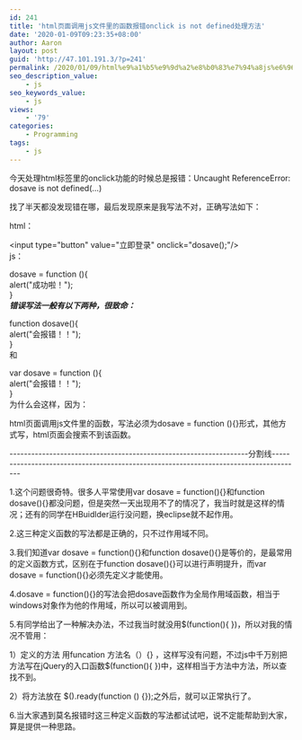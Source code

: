 ```yaml
---
id: 241
title: 'html页面调用js文件里的函数报错onclick is not defined处理方法'
date: '2020-01-09T09:23:35+08:00'
author: Aaron
layout: post
guid: 'http://47.101.191.3/?p=241'
permalink: /2020/01/09/html%e9%a1%b5%e9%9d%a2%e8%b0%83%e7%94%a8js%e6%96%87%e4%bb%b6%e9%87%8c%e7%9a%84%e5%87%bd%e6%95%b0%e6%8a%a5%e9%94%99onclick-is-not-defined%e5%a4%84%e7%90%86%e6%96%b9%e6%b3%95/
seo_description_value:
    - js
seo_keywords_value:
    - js
views:
    - '79'
categories:
    - Programming
tags:
    - js
---
```


今天处理html标签里的onclick功能的时候总是报错：Uncaught ReferenceError: dosave is not defined(…)

找了半天都没发现错在哪，最后发现原来是我写法不对，正确写法如下：

html：

&lt;input type="button" value="立即登录" οnclick="dosave();"/&gt;  
js：

dosave = function (){  
alert("成功啦！");  
}  
***错误写法一般有以下两种，很致命：***

function dosave(){  
alert("会报错！！");  
}  
和

var dosave = function (){  
alert("会报错！！");  
}  
为什么会这样，因为：

html页面调用js文件里的函数，写法必须为dosave = function (){}形式，其他方式写，html页面会搜索不到该函数。

\------------------------------------------------------------------分割线--------------------------------------------------------------------------------------

1.这个问题很奇特。很多人平常使用var dosave = function(){}和function dosave(){}都没问题，但是突然一天出现用不了的情况了，我当时就是这样的情况；还有的同学在HBuidlder运行没问题，换eclipse就不起作用。

2.这三种定义函数的写法都是正确的，只不过作用域不同。

3.我们知道var dosave = function(){}和function dosave(){}是等价的，是最常用的定义函数方式，区别在于function dosave(){}可以进行声明提升，而var dosave = function(){}必须先定义才能使用。

4.dosave = function(){}的写法会把dosave函数作为全局作用域函数，相当于windows对象作为他的作用域，所以可以被调用到。

5.有同学给出了一种解决办法，不过我当时就没用$(function(){ })，所以对我的情况不管用：

1）定义的方法 用funcation 方法名（）{} ，这样写没有问题，不过js中千万别把方法写在jQuery的入口函数$(function(){ })中，这样相当于方法中方法，所以查找不到。

2）将方法放在 $().ready(function () {});之外后，就可以正常执行了。

6.当大家遇到莫名报错时这三种定义函数的写法都试试吧，说不定能帮助到大家，算是提供一种思路。